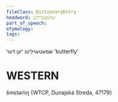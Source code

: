 ```yaml
---
fileClass: DictionaryEntry
headword: שמעטערלינג
part_of_speech: 
etymology: 
tags: 
---
```

שמעטערלינג
־ען
דער
'butterfly'

WESTERN
========

šmɛtərlɩŋ {WTCP, Dunajská Streda, 47179}
